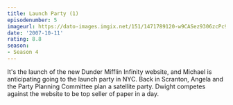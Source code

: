 ```yaml
---
title: Launch Party (1)
episodenumber: 5
imageurl: https://dato-images.imgix.net/151/1471789120-w9CASez9306zcPc9F3wmBE1nRZS.jpg?ixlib=rb-1.1.0&ch=DPR%2CWidth&auto=compress%2Cformat
date: '2007-10-11'
rating: 8.8
season:
- Season 4
---
```


It's the launch of the new Dunder Mifflin Infinity website, and Michael is anticipating going to the launch party in NYC. Back in Scranton, Angela and the Party Planning Committee plan a satellite party. Dwight competes against the website to be top seller of paper in a day.